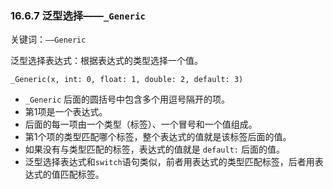 ### 16.6.7 泛型选择——`_Generic`

关键词：`——Generic`

泛型选择表达式：根据表达式的类型选择一个值。

`_Generic(x, int: 0, float: 1, double: 2, default: 3)`

- `_Generic` 后面的圆括号中包含多个用逗号隔开的项。
- 第1项是一个表达式。
- 后面的每一项由一个类型（标签）、一个冒号和一个值组成。
- 第1个项的类型匹配哪个标签，整个表达式的值就是该标签后面的值。
- 如果没有与类型匹配的标签，表达式的值就是 `default:` 后面的值。
- 泛型选择表达式和`switch`语句类似，前者用表达式的类型匹配标签，后者用表达式的值匹配标签。

